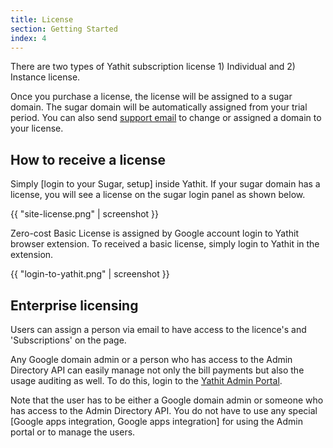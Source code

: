 ```yaml
---
title: License
section: Getting Started
index: 4
---
```


There are two types of Yathit subscription license 1) Individual and 2) Instance license. 

Once you purchase a license, the license will be assigned to a sugar domain. The sugar domain will be automatically assigned from your trial period. You can also send [support email](mailto:sale@yathit.com) to change or assigned a domain to your license.


## How to receive a license 

Simply [login to your Sugar, setup] inside Yathit. If your sugar domain has a license, you will see a license on the sugar login panel as shown below. 

{{ "site-license.png" | screenshot }}

Zero-cost Basic License is assigned by Google account login to Yathit browser extension. To received a basic license, simply login to Yathit in the extension.

{{ "login-to-yathit.png" | screenshot }}

## Enterprise licensing 

Users can assign a person via email to have access to the licence's and 'Subscriptions' on the page.

Any Google domain admin or a person who has access to the Admin Directory API can easily manage not only the bill payments but also the usage auditing as well. To do this, login to the [Yathit Admin Portal](https://www.yathit.com/portal/crm-admin.html). 

Note that the user has to be either a Google domain admin or someone who has access to the Admin Directory API. You do not have to use any special [Google apps integration, Google apps integration] for using the Admin portal or to manage the users.

